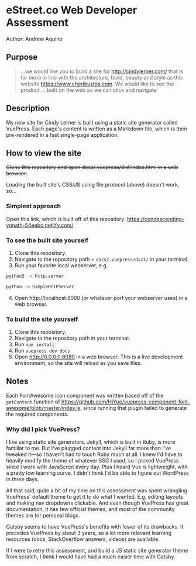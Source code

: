 # eStreet.co Web Developer Assessment

Author: Andrew Aquino

## Purpose

> ...we would like you to build a site for http://cindylerner.com/ that is far more in line with the architecture, build, beauty and style as this website https://www.cheribustos.com. We would like to see the product ... built on the web so we can click and navigate

## Description

My new site for Cindy Lerner is built using a static site generator called VuePress. Each page's content is written as a Markdown file, which is then pre-rendered in a fast single-page application.

## How to view the site

~~Clone this repository and open docs/.vuepress/dist/index.html in a web browser.~~

Loading the built site's CSS/JS using file protocol (above) doesn't work, so...

### Simplest approach

Open this link, which is built off of this repository: https://condescending-yonath-54eebc.netlify.com/

### To see the built site yourself

1. Clone this repository.
2. Navigate to the repository path + `docs/.vuepress/dist/` in your terminal.
3. Run your favorite local webserver, e.g.
```sh
python3 -m http.server
```

```sh
python -m SimpleHTTPServer
```
4. Open http://localhost:8000 (or whatever port your webserver uses) in a web browser.

### To build the site yourself

1. Clone this repository.
2. Navigate to the repository path in your terminal.
3. Run `npm install`
4. Run `vuepress dev docs`
5. Open http://0.0.0.0:8080 in a web browser. This is a live development environment, so the site will reload as you save files.

## Notes

Each FontAwesome icon component was written based off of the `getContent` function of https://github.com/HiYue/vuepress-component-font-awesome/blob/master/index.js, since running that plugin failed to generate the required components.

### Why did I pick VuePress?

I like using static site generators. Jekyll, which is built in Ruby, is more familiar to me. But I've plugged content into Jekyll far more than I've tweaked it&mdash;so I haven't had to touch Ruby much at all. I knew I'd have to heavily modify the theme of whatever SSG I used, so I picked VuePress since I work with JavaScript every day. Plus I heard Vue is lightweight, with a pretty low learning curve. I didn't think I'd be able to figure out WordPress in three days.

All that said, quite a bit of my time on this assessment was spent wrangling VuePress' default theme to get it to do what I wanted. E.g. editing layouts and making nav dropdowns clickable. And even though VuePress has great documentation, it has few official themes, and most of the community themes are for personal blogs.

Gatsby seems to have VuePress's benefits with fewer of its drawbacks. It precedes VuePress by about 3 years, so a lot more relevant learning resources (docs, StackOverflow answers, videos) are available.

If I were to retry this assessment, and build a JS static site generator theme from scratch, I think I would have had a much easier time with Gatsby.